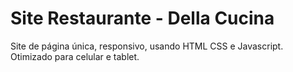 # Site Restaurante - Della Cucina

Site de página única, responsivo, usando HTML CSS e Javascript. Otimizado para celular e tablet. 
